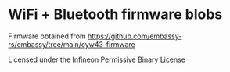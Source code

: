 # WiFi + Bluetooth firmware blobs

Firmware obtained from https://github.com/embassy-rs/embassy/tree/main/cyw43-firmware

Licensed under the [Infineon Permissive Binary License](./LICENSE-permissive-binary-license-1.0.txt)
